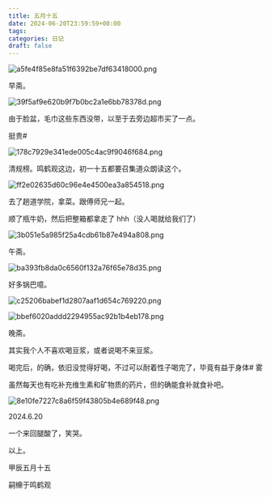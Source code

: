 ```yaml
---
title: 五月十五
date: 2024-06-20T23:59:59+08:00
tags: 
categories: 日记
draft: false
---
```

![a5fe4f85e8fa51f6392be7df63418000.png](https://cdn.jsdelivr.net/gh/luo029/blogimage@main/24%200621%200539%2022.png)

早斋。

![39f5af9e620b9f7b0bc2a1e6bb78378d.png](https://cdn.jsdelivr.net/gh/luo029/blogimage@main/24%200621%200539%2045.png)

由于脸盆，毛巾这些东西没带，以至于去旁边超市买了一点。

挺贵#

![178c7929e341ede005c4ac9f9046f684.png](https://cdn.jsdelivr.net/gh/luo029/blogimage@main/24%200621%200540%2018.png)

清规榜。鸣鹤观这边，初一十五都要召集道众朗读这个。

![ff2e02635d60c96e4e4500ea3a854518.png](https://cdn.jsdelivr.net/gh/luo029/blogimage@main/24%200621%200540%2039.png)

去了趟道学院，拿菜。跟傅师兄一起。

顺了瓶牛奶，然后把整箱都拿走了 hhh（没人喝就给我们了）

![3b051e5a985f25a4cdb61b87e494a808.png](https://cdn.jsdelivr.net/gh/luo029/blogimage@main/24%200621%200541%2032.png)

午斋。

![ba393fb8da0c6560f132a76f65e78d35.png](https://cdn.jsdelivr.net/gh/luo029/blogimage@main/24%200621%200541%2042.png)

好多锅巴噫。

![c25206babef1d2807aaf1d654c769220.png](https://cdn.jsdelivr.net/gh/luo029/blogimage@main/24%200621%200541%2059.png)

![bbef6020addd2294955ac92b1b4eb178.png](https://cdn.jsdelivr.net/gh/luo029/blogimage@main/24%200621%200542%2004.png)

晚斋。

其实我个人不喜欢喝豆浆，或者说喝不来豆浆。

喝完后，的确，依旧没觉得好喝，不过可以耐着性子喝完了，毕竟有益于身体# 雾

虽然每天也有吃补充维生素和矿物质的药片，但的确能食补就食补吧。

![8e10fe7227c8a6f59f43805b4e689f48.png](https://cdn.jsdelivr.net/gh/luo029/blogimage@main/24%200621%200543%2019.png)

2024.6.20

一个来回腿酸了，笑哭。

以上。

甲辰五月十五

嗣檙于鸣鹤观